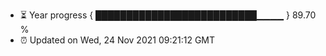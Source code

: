 - ⏳ Year progress { ██████████████████████████▁▁▁▁ } 89.70 %
- ⏰ Updated on Wed, 24 Nov 2021 09:21:12 GMT

